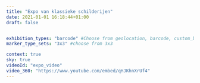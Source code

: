 ```yaml
---
title: "Expo van klassieke schilderijen"
date: 2021-01-01 16:18:44+01:00
draft: false


exhibition_types: "barcode" #Choose from geolocation, barcode, custom_barcode, picture
marker_type_sets: "3x3" #choose from 3x3

context: true
sky: true
videoId: "expo_video"
video_360: "https://www.youtube.com/embed/qHJKhnXrUf4"
---
```

